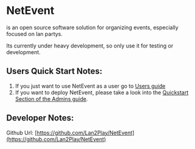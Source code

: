 # NetEvent
<!-- <img alt="NetEvent Logo" src="logo.svg" width="50%"> -->

is an open source software solution for organizing events, especially focused on lan partys.

Its currently under heavy development, so only use it for testing or development.


## Users Quick Start Notes:
1. If you just want to use NetEvent as a user go to [Users guide](user/start.html) 
2. If you want to deploy NetEvent, please take a look into the [Quickstart Section of the Admins guide](admin/quickstart.html).

## Developer Notes:
Github Url: [https://github.com/Lan2Play/NetEvent](https://github.com/Lan2Play/NetEvent)



